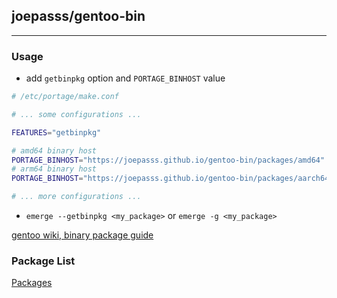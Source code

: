 ## joepasss/gentoo-bin

---


### Usage


* add `getbinpkg` option and `PORTAGE_BINHOST` value

``` bash
# /etc/portage/make.conf

# ... some configurations ...

FEATURES="getbinpkg"

# amd64 binary host
PORTAGE_BINHOST="https://joepasss.github.io/gentoo-bin/packages/amd64"
# arm64 binary host
PORTAGE_BINHOST="https://joepasss.github.io/gentoo-bin/packages/aarch64"

# ... more configurations ...
```

* `emerge --getbinpkg <my_package>` or `emerge -g <my_package>`

[gentoo wiki, binary package guide](https://wiki.gentoo.org/wiki/Binary_package_guide)


### Package List

[Packages](https://github.com/joepasss/gentoo-bin/blob/gh-pages/packages/binpkgs/Packages)
